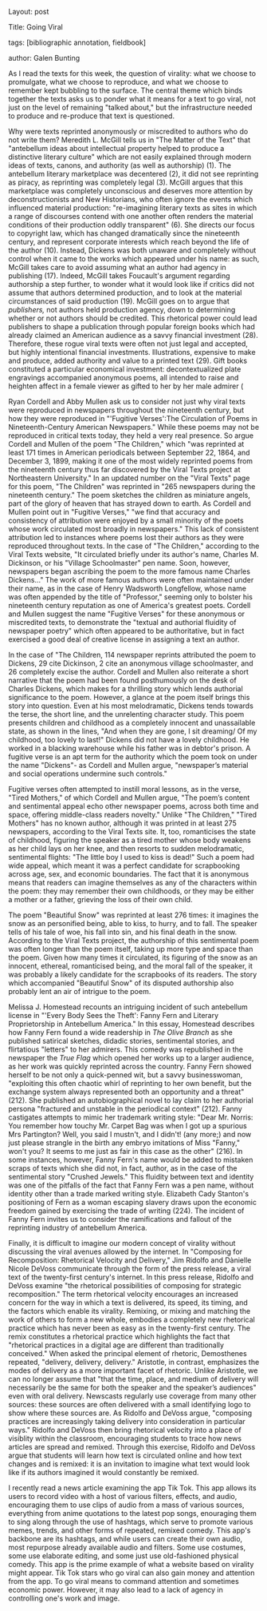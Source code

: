 Layout: post

Title: Going Viral

tags: [bibliographic annotation, fieldbook]

author: Galen Bunting

As I read the texts for this week, the question of virality: what we choose to promulgate, what we choose to reproduce, and what we choose 
to remember kept bubbling to the surface. The central theme which binds together the texts asks us to ponder what it means for a text 
to go viral, not just on the level of remaining "talked about," but the infrastructure needed to produce and re-produce that text is questioned.

Why were texts reprinted anonymously or miscredited to authors who do not write them? Meredith L. McGill tells us in "The Matter of the Text" 
that "antebellum ideas about intellectual property helped to produce a distinctive literary culture" which are not easily explained through 
modern ideas of texts, canons, and authority (as well as authorship) (1). The antebellum literary marketplace was decentered (2), it did not 
see reprinting as piracy, as reprinting was completely legal (3). McGill argues that this marketplace was completely unconscious and deserves 
more attention by deconstructionists and New Historians, who often ignore the events which influenced material production: 
"re-imagining literary texts as sites in which a range of discourses contend with one another often renders the material conditions of their 
production oddly transparent" (6). She directs our focus to copyright law, which has changed dramatically since the nineteenth century, and 
represent corporate interests which reach beyond the life of the author (10). Instead, Dickens was both unaware and completely without control 
when it came to the works which appeared under his name: as such, McGill takes care to avoid assuming what an author had agency in publishing (17). 
Indeed, McGill takes Foucault's argument regarding authorship a step further, to wonder what it would look like if critics did not assume that 
authors determined production, and to look at the material circumstances of said production (19). McGill goes on to argue that *publishers,* not 
authors held production agency, down to determining whether or not authors should be credited. This rhetorical power could lead publishers to 
shape a publication through popular foreign books which had already claimed an American audience as a savvy financial investment (28). Therefore, 
these rogue viral texts were often not just legal and accepted, but highly intentional financial investments. Illustrations, expensive to make 
and produce, added authority and value to a printed text (29). Gift books constituted a particular economical investment: decontextualized 
plate engravings accompanied anonymous poems, all intended to raise and heighten affect in a female viewer as gifted to her by her male 
admirer (

Ryan Cordell and Abby Mullen ask us to consider not just why viral texts were reproduced in newspapers throughout the 
nineteenth century, but how they were reproduced in "'Fugitive Verses':The Circulation of Poems in Nineteenth-Century American Newspapers." 
While these poems may not be reproduced in critical texts today, they held a very real presence. So argue Cordell and Mullen of the poem 
"The Children," which "was reprinted at least 171 times in American periodicals between September 22, 1864, and December 3, 1899, making 
it one of the most widely reprinted poems from the nineteenth century thus far discovered by the Viral Texts project at Northeastern 
University." In an updated number on the "Viral Texts" page for this poem, "The Children" was reprinted in "265 newspapers during the 
nineteenth century." The poem sketches the children as miniature angels, part of the glory of heaven that has strayed down to earth. As 
Cordell and Mullen point out in "Fugitive Verses," "we find that accuracy and consistency of attribution were enjoyed by a small minority 
of the poets whose work circulated most broadly in newspapers." This lack of consistent attribution led to instances where poems lost their 
authors as they were reproduced throughout texts. In the case of "The Children," according to the Viral Texts website, "It circulated briefly 
under its author's name, Charles M. Dickinson, or his "Village Schoolmaster" pen name. Soon, however, newspapers began ascribing the poem 
to the more famous name Charles Dickens..." The work of more famous authors were often maintained under their name, as in the case of 
Henry Wadsworth Longfellow, whose name was often appended by the title of "Professor," seeming only to bolster his nineteenth century reputation 
as one of America's greatest poets. Cordell and Mullen suggest the name "Fugitive Verses" for these anonymous or miscredited texts, to demonstrate
the "textual and authorial fluidity of newspaper poetry" which often appeared to be authoritative, but in fact exercised a good deal of 
creative license in assigning a text an author. 

In the case of "The Children, 114 newspaper reprints attributed the poem to Dickens, 29 cite Dickinson, 2 cite an anonymous village schoolmaster, 
and 26 completely excise the author. Cordell and Mullen also reiterate a short narrative that the poem had been found posthumously on the desk 
of Charles Dickens, which makes for a thrilling story which lends authorial significance to the poem. However, a glance at the poem itself brings 
this story into question. Even at his most melodramatic, Dickens tends towards the terse, the short line, and the unrelenting character study. 
This poem presents children and childhood as a completely innocent and unassailable state, as shown in the lines, "And when they are gone, 
I sit dreaming/ Of my childhood, too lovely to last!" Dickens did not have a lovely childhood. He worked in a blacking warehouse while his father 
was in debtor's prison. A fugitive verse is an apt term for the authority which the poem took on under the name "Dickens"- as Cordell and Mullen argue, 
"newspaper’s material and social operations undermine such controls." 

Fugitive verses often attempted to instill moral lessons, as in the verse, "Tired Mothers," of which Cordell and Mullen argue, "The poem’s content and sentimental appeal echo other newspaper poems, across both time and space, offering middle-class readers novelty." Unlike 
"The Children," "Tired Mothers" has no known author, although it was printed in at least 275 newspapers, according to the Viral Texts site. 
It, too, romanticises the state of childhood, figuring the speaker as a tired mother whose body weakens as her child lays on her knee, and then resorts to sudden melodramatic, sentimental flights: "The little boy I used to kiss is dead!" Such a poem had wide appeal, which meant 
it was a perfect candidate for scrapbooking across age, sex, and economic boundaries. The fact that it is anonymous means that readers can 
imagine themselves as any of the characters within the poem: they may remember their own childhoods, or they may be either a mother or a father, grieving the loss of their own child. 

The poem "Beautiful Snow" was reprinted at least 276 times: it imagines the snow as an personified being, able to kiss, to hurry, and to fall. The speaker tells of his tale of woe, his fall into sin, and his final death in the snow. According to the Viral Texts project, the 
authorship of this sentimental poem was often longer than the poem itself, taking up more type and space than the poem. Given how many times 
it circulated, its figuring of the snow as an innocent, ethereal, romanticised being, and the moral fall of the speaker, it was probably a 
likely candidate for the scrapbooks of its readers. The story which accompanied "Beautiful Snow" of its disputed authorship also probably 
lent an air of intrigue to the poem. 

Melissa J. Homestead recounts an intriguing incident of such antebellum license in "'Every Body Sees the Theft': Fanny Fern and Literary
Proprietorship in Antebellum America." In this essay, Homestead describes how Fanny Fern found a wide readership in *The Olive Branch* as 
she published satirical sketches, didadic stories, sentimental stories, and flirtatious "letters" to her admirers. This comedy was republished in the newspaper the *True Flag* which opened her works up to a larger audience, as her work was quickly reprinted across the country. Fanny Fern showed herself to be not only a quick-penned wit, but a savvy businesswoman, "exploiting this often chaotic whirl of reprinting to her own benefit, but the exchange system always represented both an opportunity and a threat" (212). She published an
autobiographical novel to lay claim to her authorial persona "fractured and unstable in the periodical context" (212). Fanny castigates 
attempts to mimic her trademark writing style: "Dear Mr. Norris: You remember how touchy Mr. Carpet Bag was when I got up a spurious Mrs 
Partington? Well, you said I mustn't, and I didn't! (any more;) and now just please strangle in the birth any embryo imitations of Miss
"Fanny," won't you? It seems to me just as fair in this case as the other" (216). In some instances, however, Fanny Fern's name would be 
added to mistaken scraps of texts which she did not, in fact, author, as in the case of the sentimental story "Crushed Jewels." This 
fluidity between text and identity was one of the pitfalls of the fact that Fanny Fern was a pen name, without identity other than a trade 
marked writing style. Elizabeth Cady Stanton's positioning of Fern as a woman escaping slavery draws upon the economic freedom gained by 
exercising the trade of writing (224). The incident of Fanny Fern invites us to consider the ramifications and fallout of the reprinting 
industry of antebellum America. 

Finally, it is difficult to imagine our modern concept of virality without discussing the viral avenues allowed by the internet. In 
"Composing for Recomposition: Rhetorical Velocity and Delivery," Jim Ridolfo and Dànielle Nicole DeVoss communicate through the form of 
the press release, a viral text of the twenty-first century's internet. In this press release, Ridolfo and DeVoss examine "the rhetorical
possibilities of composing for strategic recomposition." The term rhetorical velocity encourages an increased concern for the way in which 
a text is delivered, its speed, its timing, and the factors which enable its virality. Remixing, or mixing and matching the work of others 
to form a new whole, embodies a completely new rhetorical practice which has never been as easy as in the twenty-first century. The remix constitutes a rhetorical practice which highlights the fact that "rhetorical practices in a digital age are different than traditionally conceived." When asked the principal element of rhetoric, Demosthenes repeated, "delivery, delivery, delivery." Aristotle, in contrast, emphasizes the modes of delivery as a more important facet of rhetoric. Unlike Aristotle, we can no longer assume that "that the time, place, and medium of delivery will necessarily be the same for both the speaker and the speaker’s audiences" even with oral delivery. 
Newscasts regularly use coverage from many other sources: these sources are often delivered with a small identifying logo to show where 
these sources are. As Ridolfo and DeVoss argue, "composing practices are increasingly taking delivery into consideration in particular ways." Ridolfo and DeVoss then bring rhetorical velocity into a place of visiblity within the classroom, encouraging students to trace how news articles are spread and remixed. Through this exercise, Ridolfo and DeVoss argue that students will learn how text is circulated online and how text changes and is remixed: it is an invitation to imagine what text would look like if its authors imagined it would constantly be remixed. 

I recently read a news article examining the app Tik Tok. This app allows its users to record video with a host of various filters, 
effects, and audio, encouraging them to use clips of audio from a mass of various sources, everything from anime quotations to the latest pop songs, enouraging them to sing along through the use of hashtags, which serve to promote various memes, trends, and other forms of repeated, remixed comedy. This app's backbone are its hashtags, and while users can create their own audio, most repurpose already available audio and filters. Some use costumes, some use elaborate editing, and some just use old-fashioned physical comedy. This app is the prime example of what a website based on virality might appear. Tik Tok stars who go viral can also gain money and attention from the app. 
To go viral means to command attention and sometimes economic power. However, it may also lead to a lack of agency in controlling one's 
work and image. 
